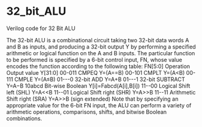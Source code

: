# 32_bit_ALU

Verilog code for 32 Bit ALU

The 32-bit ALU is a combinational circuit taking two 32-bit data words A and B as inputs, and producing a 32-bit output Y by performing a specified arithmetic or logical function on the A and B inputs. The particular function to be performed is specified by a 6-bit control input, FN, whose value encodes the function according to the following table: FN[5:0] Operation Output value Y[31:0] 00-011 CMPEQ Y=(A==B) 00-101 CMPLT Y=(A<B) 00-111 CMPLE Y=(A≤B) 01---0 32-bit ADD Y=A+B 01---1 32-bit SUBTRACT Y=A−B 10abcd Bit-wise Boolean Y[i]=Fabcd(A[i],B[i]) 11--00 Logical Shift left (SHL) Y=A<<B 11--01 Logical Shift right (SHR) Y=A>>B 11--11 Arithmetic Shift right (SRA) Y=A>>B (sign extended) Note that by specifying an appropriate value for the 6-bit FN input, the ALU can perform a variety of arithmetic operations, comparisons, shifts, and bitwise Boolean combinations.
